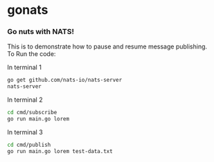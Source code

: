 # gonats

### Go nuts with NATS!

This is to demonstrate how to pause and resume message publishing.  
To Run the code:

In terminal 1

```bash
go get github.com/nats-io/nats-server
nats-server
```

In terminal 2

```bash
cd cmd/subscribe
go run main.go lorem
```

In terminal 3

```bash
cd cmd/publish
go run main.go lorem test-data.txt
```
